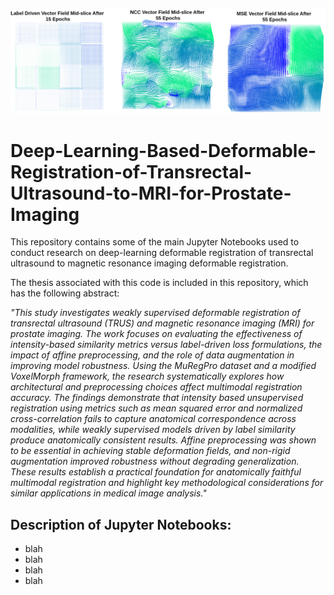 ![image](https://github.com/shawCampbell/Deep-Learning-Based-Deformable-Registration-of-Transrectal-Ultrasound-to-MRI-for-Prostate-Imaging/blob/main/VECTOR_FIELDS.drawio.png)

# Deep-Learning-Based-Deformable-Registration-of-Transrectal-Ultrasound-to-MRI-for-Prostate-Imaging
This repository contains some of the main Jupyter Notebooks used to conduct research on deep-learning deformable registration of transrectal ultrasound to magnetic resonance imaging deformable registration.

The thesis associated with this code is included in this repository, which has the following abstract:

*"This study investigates weakly supervised deformable registration of transrectal ultrasound
(TRUS) and magnetic resonance imaging (MRI) for prostate imaging. The work focuses
on evaluating the effectiveness of intensity-based similarity metrics versus label-driven
loss formulations, the impact of affine preprocessing, and the role of data augmentation
in improving model robustness. Using the MuRegPro dataset and a modified VoxelMorph
framework, the research systematically explores how architectural and preprocessing
choices affect multimodal registration accuracy. The findings demonstrate that intensity based unsupervised registration using metrics such as mean squared error and normalized
cross-correlation fails to capture anatomical correspondence across modalities, while weakly
supervised models driven by label similarity produce anatomically consistent results.
Affine preprocessing was shown to be essential in achieving stable deformation fields, and
non-rigid augmentation improved robustness without degrading generalization. These
results establish a practical foundation for anatomically faithful multimodal registration
and highlight key methodological considerations for similar applications in medical image
analysis."*

## Description of Jupyter Notebooks:

- blah
- blah
- blah
- blah

